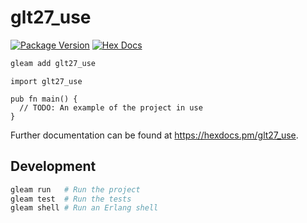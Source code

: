 # glt27_use

[![Package Version](https://img.shields.io/hexpm/v/glt27_use)](https://hex.pm/packages/glt27_use)
[![Hex Docs](https://img.shields.io/badge/hex-docs-ffaff3)](https://hexdocs.pm/glt27_use/)

```sh
gleam add glt27_use
```
```gleam
import glt27_use

pub fn main() {
  // TODO: An example of the project in use
}
```

Further documentation can be found at <https://hexdocs.pm/glt27_use>.

## Development

```sh
gleam run   # Run the project
gleam test  # Run the tests
gleam shell # Run an Erlang shell
```

